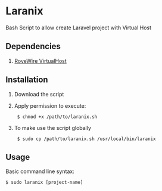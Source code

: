 Laranix
===========

Bash Script to allow create Laravel project with Virtual Host

## Dependencies ##

1. [RoveWire VirtualHost](https://github.com/RoverWire/virtualhost)

## Installation ##

1. Download the script
2. Apply permission to execute:

        $ chmod +x /path/to/laranix.sh

3. To make use the script globally

        $ sudo cp /path/to/laranix.sh /usr/local/bin/laranix

## Usage ##

Basic command line syntax:

    $ sudo laranix [project-name]

